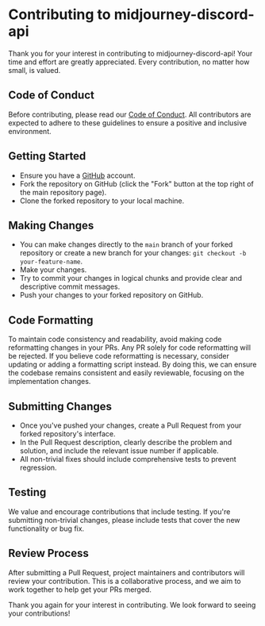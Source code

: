 # Contributing to midjourney-discord-api

Thank you for your interest in contributing to midjourney-discord-api! Your time and effort are greatly appreciated. Every contribution, no matter how small, is valued.

## Code of Conduct

Before contributing, please read our [Code of Conduct](CODE_OF_CONDUCT.md). All contributors are expected to adhere to these guidelines to ensure a positive and inclusive environment.

## Getting Started

- Ensure you have a [GitHub](https://github.com/) account.
- Fork the repository on GitHub (click the "Fork" button at the top right of the main repository page).
- Clone the forked repository to your local machine.

## Making Changes

- You can make changes directly to the `main` branch of your forked repository or create a new branch for your changes: `git checkout -b your-feature-name`.
- Make your changes.
- Try to commit your changes in logical chunks and provide clear and descriptive commit messages.
- Push your changes to your forked repository on GitHub.

## Code Formatting

To maintain code consistency and readability, avoid making code reformatting changes in your PRs. Any PR solely for code reformatting will be rejected. If you believe code reformatting is necessary, consider updating or adding a formatting script instead. By doing this, we can ensure the codebase remains consistent and easily reviewable, focusing on the implementation changes.

## Submitting Changes

- Once you've pushed your changes, create a Pull Request from your forked repository's interface.
- In the Pull Request description, clearly describe the problem and solution, and include the relevant issue number if applicable.
- All non-trivial fixes should include comprehensive tests to prevent regression.

## Testing

We value and encourage contributions that include testing. If you're submitting non-trivial changes, please include tests that cover the new functionality or bug fix.

## Review Process

After submitting a Pull Request, project maintainers and contributors will review your contribution. This is a collaborative process, and we aim to work together to help get your PRs merged.

Thank you again for your interest in contributing. We look forward to seeing your contributions!